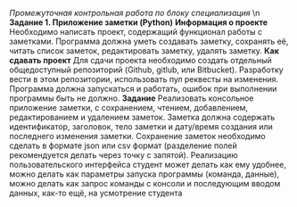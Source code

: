 _Промежуточная контрольная работа по блоку специализация_ \n
**Задание 1. Приложение заметки (Python)**
**Информация о проекте**
Необходимо написать проект, содержащий функционал работы с заметками. Программа должна уметь создавать заметку, сохранять её, читать список
заметок, редактировать заметку, удалять заметку.
**Как сдавать проект**
Для сдачи проекта необходимо создать отдельный общедоступный репозиторий (Github, gitlub, или Bitbucket). Разработку вести в этом
репозитории, использовать пул реквесты на изменения. Программа должна запускаться и работать, ошибок при выполнении программы быть не должно.
**Задание**
Реализовать консольное приложение заметки, с сохранением, чтением, добавлением, редактированием и удалением заметок. Заметка должна
содержать идентификатор, заголовок, тело заметки и дату/время создания или последнего изменения заметки. Сохранение заметок необходимо сделать в
формате json или csv формат (разделение полей рекомендуется делать через точку с запятой). Реализацию пользовательского интерфейса студент может делать как ему удобнее, 
можно делать как параметры запуска программы (команда, данные), можно делать как запрос команды с консоли и последующим вводом данных, как-то ещё, на усмотрение студента
